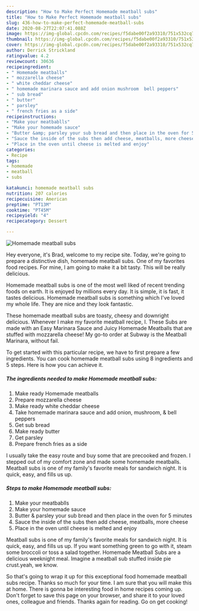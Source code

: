 ```yaml
---
description: "How to Make Perfect Homemade meatball subs"
title: "How to Make Perfect Homemade meatball subs"
slug: 436-how-to-make-perfect-homemade-meatball-subs
date: 2020-08-27T22:07:41.088Z
image: https://img-global.cpcdn.com/recipes/f5dabe00f2a93310/751x532cq70/homemade-meatball-subs-recipe-main-photo.jpg
thumbnail: https://img-global.cpcdn.com/recipes/f5dabe00f2a93310/751x532cq70/homemade-meatball-subs-recipe-main-photo.jpg
cover: https://img-global.cpcdn.com/recipes/f5dabe00f2a93310/751x532cq70/homemade-meatball-subs-recipe-main-photo.jpg
author: Derrick Strickland
ratingvalue: 4.2
reviewcount: 30636
recipeingredient:
- " Homemade meatballs"
- " mozzarella cheese"
- " white cheddar cheese"
- " homemade marinara sauce and add onion mushroom  bell peppers"
- " sub bread"
- " butter"
- " parsley"
- " french fries as a side"
recipeinstructions:
- "Make your meatbablls"
- "Make your homemade sauce"
- "Butter &amp; parsley your sub bread and then place in the oven for 5 minutes"
- "Sauce the inside of the subs then add cheese, meatballs, more cheese"
- "Place in the oven until cheese is melted and enjoy"
categories:
- Recipe
tags:
- homemade
- meatball
- subs

katakunci: homemade meatball subs 
nutrition: 207 calories
recipecuisine: American
preptime: "PT13M"
cooktime: "PT45M"
recipeyield: "4"
recipecategory: Dessert

---
```



![Homemade meatball subs](https://img-global.cpcdn.com/recipes/f5dabe00f2a93310/751x532cq70/homemade-meatball-subs-recipe-main-photo.jpg)

Hey everyone, it's Brad, welcome to my recipe site. Today, we're going to prepare a distinctive dish, homemade meatball subs. One of my favorites food recipes. For mine, I am going to make it a bit tasty. This will be really delicious.

Homemade meatball subs is one of the most well liked of recent trending foods on earth. It is enjoyed by millions every day. It is simple, it is fast, it tastes delicious. Homemade meatball subs is something which I've loved my whole life. They are nice and they look fantastic.

These homemade meatball subs are toasty, cheesy and downright delicious. Whenever I make my favorite meatball recipe, I. These Subs are made with an Easy Marinara Sauce and Juicy Homemade Meatballs that are stuffed with mozzarella cheese! My go-to order at Subway is the Meatball Marinara, without fail.


To get started with this particular recipe, we have to first prepare a few ingredients. You can cook homemade meatball subs using 8 ingredients and 5 steps. Here is how you can achieve it.

<!--inarticleads1-->

##### The ingredients needed to make Homemade meatball subs:

1. Make ready  Homemade meatballs
1. Prepare  mozzarella cheese
1. Make ready  white cheddar cheese
1. Take  homemade marinara sauce and add onion, mushroom, &amp; bell peppers
1. Get  sub bread
1. Make ready  butter
1. Get  parsley
1. Prepare  french fries as a side


I usually take the easy route and buy some that are precooked and frozen. I stepped out of my comfort zone and made some homemade meatballs. Meatball subs is one of my family&#39;s favorite meals for sandwich night. It is quick, easy, and fills us up. 

<!--inarticleads2-->

##### Steps to make Homemade meatball subs:

1. Make your meatbablls
1. Make your homemade sauce
1. Butter &amp; parsley your sub bread and then place in the oven for 5 minutes
1. Sauce the inside of the subs then add cheese, meatballs, more cheese
1. Place in the oven until cheese is melted and enjoy


Meatball subs is one of my family&#39;s favorite meals for sandwich night. It is quick, easy, and fills us up. If you want something green to go with it, steam some broccoli or toss a salad together. Homemade Meatball Subs are a delicious weeknight meal. Imagine a meatball sub stuffed inside pie crust.yeah, we know. 

So that's going to wrap it up for this exceptional food homemade meatball subs recipe. Thanks so much for your time. I am sure that you will make this at home. There is gonna be interesting food in home recipes coming up. Don't forget to save this page on your browser, and share it to your loved ones, colleague and friends. Thanks again for reading. Go on get cooking!
